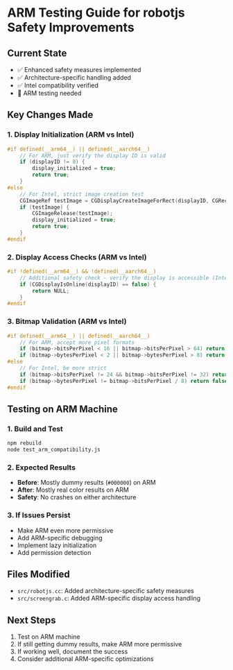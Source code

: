 # ARM Testing Guide for robotjs Safety Improvements

## Current State
- ✅ Enhanced safety measures implemented
- ✅ Architecture-specific handling added
- ✅ Intel compatibility verified
- 🔄 ARM testing needed

## Key Changes Made

### 1. Display Initialization (ARM vs Intel)
```cpp
#if defined(__arm64__) || defined(__aarch64__)
    // For ARM, just verify the display ID is valid
    if (displayID != 0) {
        display_initialized = true;
        return true;
    }
#else
    // For Intel, strict image creation test
    CGImageRef testImage = CGDisplayCreateImageForRect(displayID, CGRectMake(0, 0, 1, 1));
    if (testImage) {
        CGImageRelease(testImage);
        display_initialized = true;
        return true;
    }
#endif
```

### 2. Display Access Checks (ARM vs Intel)
```cpp
#if !defined(__arm64__) && !defined(__aarch64__)
    // Additional safety check - verify the display is accessible (Intel only)
    if (CGDisplayIsOnline(displayID) == false) {
        return NULL;
    }
#endif
```

### 3. Bitmap Validation (ARM vs Intel)
```cpp
#if defined(__arm64__) || defined(__aarch64__)
    // For ARM, accept more pixel formats
    if (bitmap->bitsPerPixel < 16 || bitmap->bitsPerPixel > 64) return false;
    if (bitmap->bytesPerPixel < 2 || bitmap->bytesPerPixel > 8) return false;
#else
    // For Intel, be more strict
    if (bitmap->bitsPerPixel != 24 && bitmap->bitsPerPixel != 32) return false;
    if (bitmap->bytesPerPixel != bitmap->bitsPerPixel / 8) return false;
#endif
```

## Testing on ARM Machine

### 1. Build and Test
```bash
npm rebuild
node test_arm_compatibility.js
```

### 2. Expected Results
- **Before**: Mostly dummy results (`#000000`) on ARM
- **After**: Mostly real color results on ARM
- **Safety**: No crashes on either architecture

### 3. If Issues Persist
- Make ARM even more permissive
- Add ARM-specific debugging
- Implement lazy initialization
- Add permission detection

## Files Modified
- `src/robotjs.cc`: Added architecture-specific safety measures
- `src/screengrab.c`: Added ARM-specific display access handling

## Next Steps
1. Test on ARM machine
2. If still getting dummy results, make ARM more permissive
3. If working well, document the success
4. Consider additional ARM-specific optimizations 